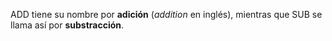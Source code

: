 ADD tiene su nombre por **adición** (_addition_ en inglés), mientras que SUB se llama así por **substracción**.